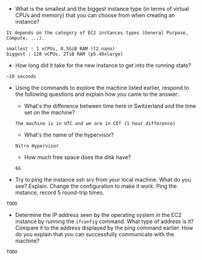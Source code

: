 * What is the smallest and the biggest instance type (in terms of
  virtual CPUs and memory) that you can choose from when creating an
  instance?

```
It depends on the category of EC2 instances types (General Purpose, Compute, ...).

smallest : 1 vCPUs, 0.5GiB RAM (t2.nano)
biggest : 128 vCPUs, 2TiB RAM (p5.48xlarge)
```

* How long did it take for the new instance to get into the _running_
  state?

```
~10 seconds
```

* Using the commands to explore the machine listed earlier, respond to
  the following questions and explain how you came to the answer:

    * What's the difference between time here in Switzerland and the time set on
      the machine?
      
    ```
    The machine is in UTC and we are in CET (1 hour difference)
    ```

    * What's the name of the hypervisor?
    
    ```
    Nitro Hypervisor
    ```

    * How much free space does the disk have?
    
    ```
    6G
    ```


* Try to ping the instance ssh srv from your local machine. What do you see?
  Explain. Change the configuration to make it work. Ping the
  instance, record 5 round-trip times.

```
TODO
```

* Determine the IP address seen by the operating system in the EC2
  instance by running the `ifconfig` command. What type of address
  is it? Compare it to the address displayed by the ping command
  earlier. How do you explain that you can successfully communicate
  with the machine?

```
TODO
```
